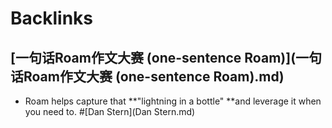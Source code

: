 
# Backlinks
## [一句话Roam作文大赛 (one-sentence Roam)](一句话Roam作文大赛 (one-sentence Roam).md)
- Roam helps capture that **"lightning in a bottle" **and leverage it when you need to. #[Dan Stern](Dan Stern.md)

